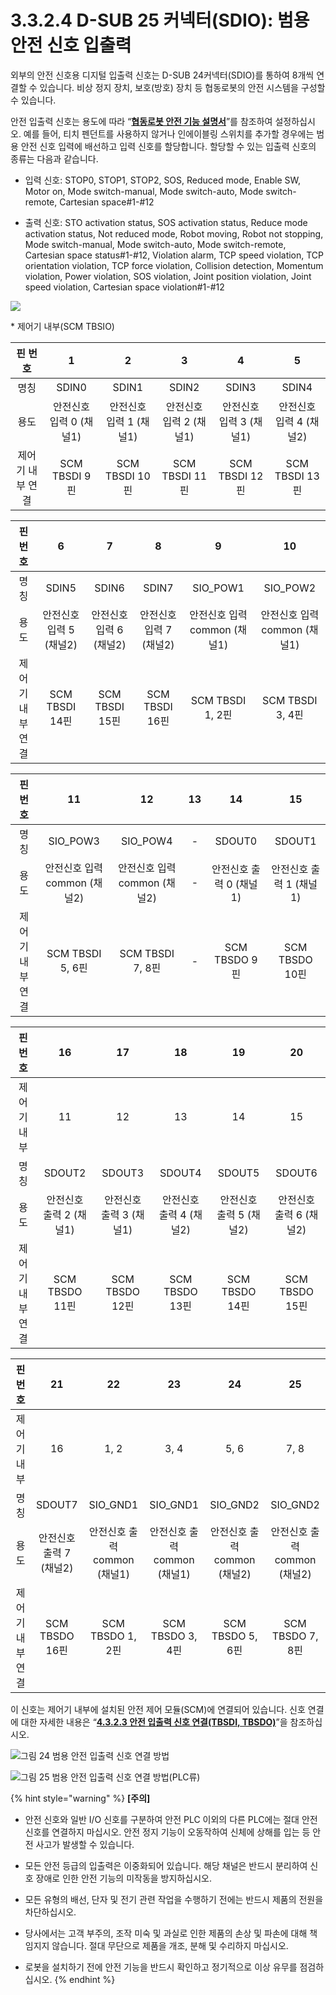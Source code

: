 # 3.3.2.4 D-SUB 25 커넥터\(SDIO\): 범용 안전 신호 입출력

외부의 안전 신호용 디지털 입출력 신호는 D-SUB 24커넥터\(SDIO\)를 통하여 8개씩 연결할 수 있습니다. 비상 정지 장치, 보호\(방호\) 장치 등 협동로봇의 안전 시스템을 구성할 수 있습니다.

안전 입출력 신호는 용도에 따라 “[**협동로봇 안전 기능 설명서**](https://hyundai-robotics.gitbook.io/cobot-safety-function/)”를 참조하여 설정하십시오. 예를 들어, 티치 펜던트를 사용하지 않거나 인에이블링 스위치를 추가할 경우에는 범용 안전 신호 입력에 배선하고 입력 신호를 할당합니다. 할당할 수 있는 입출력 신호의 종류는 다음과 같습니다.

* 입력 신호: STOP0, STOP1, STOP2, SOS, Reduced mode, Enable SW, Motor on, Mode switch-manual, Mode switch-auto, Mode switch-remote, Cartesian space\#1-\#12

* 출력 신호: STO activation status, SOS activation status, Reduce mode activation status, Not reduced mode, Robot moving, Robot not stopping, Mode switch-manual, Mode switch-auto, Mode switch-remote, Cartesian space status\#1-\#12, Violation alarm, TCP speed violation, TCP orientation violation, TCP force violation, Collision detection, Momentum violation, Power violation, SOS violation, Joint position violation, Joint speed violation, Cartesian space violation\#1-\#12

![](../../../.gitbook/assets/d-sub25.png)

\* 제어기 내부\(SCM TBSIO\)

| **핀 번호** | **1** | **2** | **3** | **4** | **5** |
| :---: | :---: | :---: | :---: | :---: | :---: |
| 명칭 | SDIN0 | SDIN1 | SDIN2 | SDIN3 | SDIN4 |
| 용도 | 안전신호 입력 0 \(채널1\) | 안전신호 입력 1 \(채널1\) | 안전신호 입력 2 \(채널1\) | 안전신호 입력 3 \(채널1\) | 안전신호 입력 4 \(채널2\) |
| 제어기 내부 연결 | SCM TBSDI 9핀 | SCM TBSDI 10핀 | SCM TBSDI 11핀 | SCM TBSDI 12핀 | SCM TBSDI 13핀 |

| **핀 번호** | **6** | **7** | **8** | **9** | **10** |
| :---: | :---: | :---: | :---: | :---: | :---: |
| 명칭 | SDIN5 | SDIN6 | SDIN7 | SIO\_POW1 | SIO\_POW2 |
| 용도 | 안전신호 입력 5 \(채널2\) | 안전신호 입력 6 \(채널2\) | 안전신호 입력 7 \(채널2\) | 안전신호 입력 common \(채널1\) | 안전신호 입력 common \(채널1\) |
| 제어기 내부 연결 | SCM TBSDI 14핀 | SCM TBSDI 15핀 | SCM TBSDI 16핀 | SCM TBSDI 1, 2핀 | SCM TBSDI 3, 4핀 |

| **핀 번호** | **11** | **12** | **13** | **14** | **15** |
| :---: | :---: | :---: | :---: | :---: | :---: |
| 명칭 | SIO\_POW3 | SIO\_POW4 | - | SDOUT0 | SDOUT1 |
| 용도 | 안전신호 입력 common \(채널2\) | 안전신호 입력 common \(채널2\) | - | 안전신호 출력 0 \(채널1\) | 안전신호 출력 1 \(채널1\) |
| 제어기 내부 연결 | SCM TBSDI 5, 6핀 | SCM TBSDI 7, 8핀 | - | SCM TBSDO 9핀 | SCM TBSDO 10핀 |

| **핀 번호** | **16** | **17** | **18** | **19** | **20** |
| :---: | :---: | :---: | :---: | :---: | :---: |
| 제어기 내부 | 11 | 12 | 13 | 14 | 15 |
| 명칭 | SDOUT2 | SDOUT3 | SDOUT4 | SDOUT5 | SDOUT6 |
| 용도 | 안전신호 출력 2 \(채널1\) | 안전신호 출력 3 \(채널1\) | 안전신호 출력 4 \(채널2\) | 안전신호 출력 5 \(채널2\) | 안전신호 출력 6 \(채널2\) |
| 제어기 내부 연결 | SCM TBSDO 11핀 | SCM TBSDO 12핀 | SCM TBSDO 13핀 | SCM TBSDO 14핀 | SCM TBSDO 15핀 |

| **핀 번호** | **21** | **22** | **23** | **24** | **25** |
| :---: | :---: | :---: | :---: | :---: | :---: |
| 제어기 내부 | 16 | 1, 2 | 3, 4 | 5, 6 | 7, 8 |
| 명칭 | SDOUT7 | SIO\_GND1 | SIO\_GND1 | SIO\_GND2 | SIO\_GND2 |
| 용도 | 안전신호 출력 7 \(채널2\) | 안전신호 출력 common \(채널1\) | 안전신호 출력 common \(채널1\) | 안전신호 출력 common \(채널2\) | 안전신호 출력 common \(채널2\) |
| 제어기 내부 연결 | SCM TBSDO 16핀 | SCM TBSDO 1, 2핀 | SCM TBSDO 3, 4핀 | SCM TBSDO 5, 6핀 | SCM TBSDO 7, 8핀 |

이 신호는 제어기 내부에 설치된 안전 제어 모듈\(SCM\)에 연결되어 있습니다. 신호 연결에 대한 자세한 내용은 “[**4.3.2.3 안전 입출력 신호 연결\(TBSDI, TBSDO\)**](../../../4-maintenance/4-3-controller-check-maintenance/2-safety-control-module/3-tbsdi-tbsdo.md)”을 참조하십시오.

![&#xADF8;&#xB9BC; 24 &#xBC94;&#xC6A9; &#xC548;&#xC804; &#xC785;&#xCD9C;&#xB825; &#xC2E0;&#xD638; &#xC5F0;&#xACB0; &#xBC29;&#xBC95;](../../../.gitbook/assets/d-sub25_3.png)

![&#xADF8;&#xB9BC; 25 &#xBC94;&#xC6A9; &#xC548;&#xC804; &#xC785;&#xCD9C;&#xB825; &#xC2E0;&#xD638; &#xC5F0;&#xACB0; &#xBC29;&#xBC95;\(PLC&#xB958;\)](../../../.gitbook/assets/d-sub25_4.png)

{% hint style="warning" %}
**\[주의\]**

* 안전 신호와 일반 I/O 신호를 구분하여 안전 PLC 이외의 다른 PLC에는 절대 안전 신호를 연결하지 마십시오. 안전 정지 기능이 오동작하여 신체에 상해를 입는 등 안전 사고가 발생할 수 있습니다.

* 모든 안전 등급의 입출력은 이중화되어 있습니다. 해당 채널은 반드시 분리하여 신호 장애로 인한 안전 기능의 미작동을 방지하십시오.

* 모든 유형의 배선, 단자 및 전기 관련 작업을 수행하기 전에는 반드시 제품의 전원을 차단하십시오.

* 당사에서는 고객 부주의, 조작 미숙 및 과실로 인한 제품의 손상 및 파손에 대해 책임지지 않습니다. 절대 무단으로 제품을 개조, 분해 및 수리하지 마십시오.

* 로봇을 설치하기 전에 안전 기능을 반드시 확인하고 정기적으로 이상 유무를 점검하십시오.
{% endhint %}

